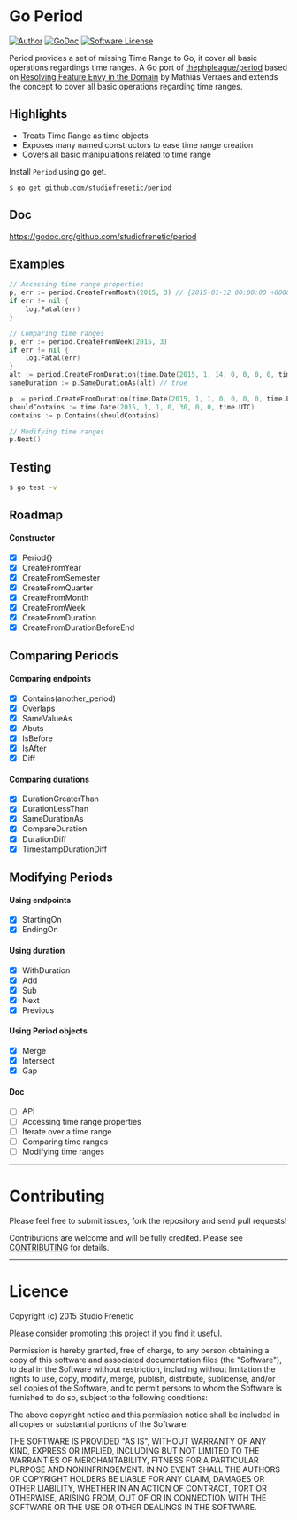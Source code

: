 Go Period
============

[![Author](http://img.shields.io/badge/author-@studiofrenetic-blue.svg?style=flat-square)](https://twitter.com/studiofrenetic)
[![GoDoc](https://godoc.org/github.com/studiofrenetic/period?status.svg)](https://godoc.org/github.com/studiofrenetic/period)
[![Software License](https://img.shields.io/badge/license-MIT-brightgreen.svg?style=flat-square)](LICENSE.md)


Period provides a set of missing Time Range to Go, it cover all basic operations regardings time ranges.
A Go port of [thephpleague/period](https://github.com/thephpleague/period) based on [Resolving Feature Envy in the Domain](http://verraes.net/2014/08/resolving-feature-envy-in-the-domain/) by Mathias Verraes and extends the concept to cover all basic operations regarding time ranges.

## Highlights

- Treats Time Range as time objects
- Exposes many named constructors to ease time range creation
- Covers all basic manipulations related to time range

Install `Period` using go get.

```
$ go get github.com/studiofrenetic/period
```

Doc
-------
https://godoc.org/github.com/studiofrenetic/period

Examples
-------
```Go
// Accessing time range properties
p, err := period.CreateFromMonth(2015, 3) // {2015-01-12 00:00:00 +0000 UTC 2015-01-19 00:00:00 +0000 UTC}
if err != nil {
    log.Fatal(err)
}

// Comparing time ranges
p, err := period.CreateFromWeek(2015, 3)
if err != nil {
    log.Fatal(err)
}
alt := period.CreateFromDuration(time.Date(2015, 1, 14, 0, 0, 0, 0, time.UTC), time.Duration(24*7)*time.Hour) // {2015-01-14 00:00:00 +0000 UTC 2015-01-21 00:00:00 +0000 UTC}
sameDuration := p.SameDurationAs(alt) // true

p := period.CreateFromDuration(time.Date(2015, 1, 1, 0, 0, 0, 0, time.UTC), (time.Duration(2) * time.Hour))
shouldContains := time.Date(2015, 1, 1, 0, 30, 0, 0, time.UTC)
contains := p.Contains(shouldContains)

// Modifying time ranges
p.Next()
```

Testing
-------

```bash
$ go test -v
```

Roadmap
-------
#### Constructor
- [x] Period{}
- [X] CreateFromYear
- [x] CreateFromSemester
- [x] CreateFromQuarter
- [x] CreateFromMonth
- [X] CreateFromWeek
- [X] CreateFromDuration
- [X] CreateFromDurationBeforeEnd

## Comparing Periods
#### Comparing endpoints
- [X] Contains(another_period)
- [X] Overlaps
- [X] SameValueAs
- [X] Abuts
- [X] IsBefore
- [X] IsAfter
- [X] Diff

#### Comparing durations
- [X] DurationGreaterThan
- [X] DurationLessThan
- [X] SameDurationAs
- [X] CompareDuration
- [X] DurationDiff
- [X] TimestampDurationDiff

## Modifying Periods
#### Using endpoints
- [X] StartingOn
- [X] EndingOn

#### Using duration
- [X] WithDuration
- [X] Add
- [X] Sub
- [X] Next
- [X] Previous

#### Using Period objects
- [X] Merge
- [X] Intersect
- [X] Gap

#### Doc
- [ ] API
- [ ] Accessing time range properties
- [ ] Iterate over a time range
- [ ] Comparing time ranges
- [ ] Modifying time ranges

------

Contributing
============

Please feel free to submit issues, fork the repository and send pull requests!

Contributions are welcome and will be fully credited. Please see [CONTRIBUTING](CONTRIBUTING.md) for details.

------

Licence
=======
Copyright (c) 2015 Studio Frenetic

Please consider promoting this project if you find it useful.

Permission is hereby granted, free of charge, to any person obtaining a copy of this software and associated documentation files (the "Software"), to deal in the Software without restriction, including without limitation the rights to use, copy, modify, merge, publish, distribute, sublicense, and/or sell copies of the Software, and to permit persons to whom the Software is furnished to do so, subject to the following conditions:

The above copyright notice and this permission notice shall be included in all copies or substantial portions of the Software.

THE SOFTWARE IS PROVIDED "AS IS", WITHOUT WARRANTY OF ANY KIND, EXPRESS OR IMPLIED, INCLUDING BUT NOT LIMITED TO THE WARRANTIES OF MERCHANTABILITY, FITNESS FOR A PARTICULAR PURPOSE AND NONINFRINGEMENT. IN NO EVENT SHALL THE AUTHORS OR COPYRIGHT HOLDERS BE LIABLE FOR ANY CLAIM, DAMAGES OR OTHER LIABILITY, WHETHER IN AN ACTION OF CONTRACT, TORT OR OTHERWISE, ARISING FROM, OUT OF OR IN CONNECTION WITH THE SOFTWARE OR THE USE OR OTHER DEALINGS IN THE SOFTWARE.
